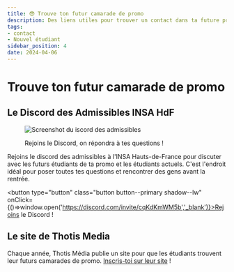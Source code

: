 ```yaml
---
title: 😎 Trouve ton futur camarade de promo
description: Des liens utiles pour trouver un contact dans ta future promo
tags:
- contact
- Nouvel étudiant
sidebar_position: 4
date: 2024-04-06
---
```


# Trouve ton futur camarade de promo

## Le Discord des Admissibles INSA HdF
<figure>

![Screenshot du iscord des admissibles](/img/insa/discord-admissibles.png)
<figcaption>Rejoins le Discord, on répondra à tes questions ! </figcaption>
</figure>
Rejoins le discord des admissibles à l'INSA Hauts-de-France pour discuter avec les futurs étudiants de ta promo et les étudiants actuels. C'est l'endroit idéal pour poser toutes tes questions et rencontrer des gens avant la rentrée.

<button type="button" class="button button--primary shadow--lw" onClick={()=>window.open('https://discord.com/invite/cqKdKmWM5b','_blank')}>Rejoins le Discord !</button>


## Le site de Thotis Media
Chaque année, Thotis Média publie un site pour que les étudiants trouvent leur futurs camarades de promo. [Inscris-toi sur leur site](https://thotismedia.com/trouve-ton-futur-camarade-thotis/) !





